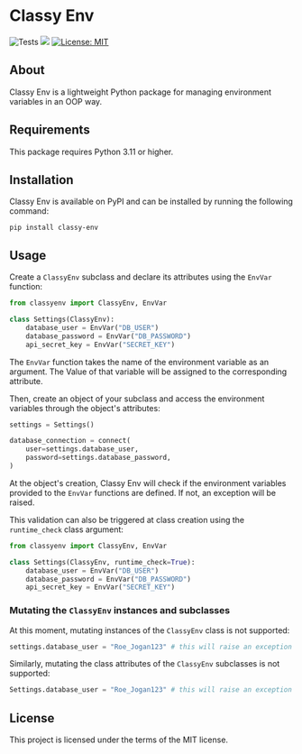 # Classy Env

![Tests](https://github.com/mateusz-meksula/classy-env/actions/workflows/tests.yaml/badge.svg) [![](https://img.shields.io/badge/python-3.11+-blue.svg)](https://www.python.org/downloads/) [![License: MIT](https://img.shields.io/badge/License-MIT-yellow.svg)](https://opensource.org/licenses/MIT)

## About

Classy Env is a lightweight Python package for managing environment variables in an OOP way.

## Requirements

This package requires Python 3.11 or higher.

## Installation

Classy Env is available on PyPI and can be installed by running the following command:

```shell
pip install classy-env
```

## Usage

Create a `ClassyEnv` subclass and declare its attributes using the `EnvVar` function:

```python
from classyenv import ClassyEnv, EnvVar

class Settings(ClassyEnv):
    database_user = EnvVar("DB_USER")
    database_password = EnvVar("DB_PASSWORD")
    api_secret_key = EnvVar("SECRET_KEY")
```

The `EnvVar` function takes the name of the environment variable as an argument.
The Value of that variable will be assigned to the corresponding attribute.

Then, create an object of your subclass and access the environment variables
through the object's attributes:

```python
settings = Settings()

database_connection = connect(
    user=settings.database_user,
    password=settings.database_password,
)
```

At the object's creation, Classy Env will check if the environment variables
provided to the `EnvVar` functions are defined. If not, an exception will be raised.

This validation can also be triggered at class creation using the `runtime_check` class argument:

```python
from classyenv import ClassyEnv, EnvVar

class Settings(ClassyEnv, runtime_check=True):
    database_user = EnvVar("DB_USER")
    database_password = EnvVar("DB_PASSWORD")
    api_secret_key = EnvVar("SECRET_KEY")
```

### Mutating the `ClassyEnv` instances and subclasses

At this moment, mutating instances of the `ClassyEnv` class is not supported:

```python
settings.database_user = "Roe_Jogan123" # this will raise an exception
```

Similarly, mutating the class attributes of the `ClassyEnv` subclasses is not supported:

```python
Settings.database_user = "Roe_Jogan123" # this will raise an exception
```

## License

This project is licensed under the terms of the MIT license.
